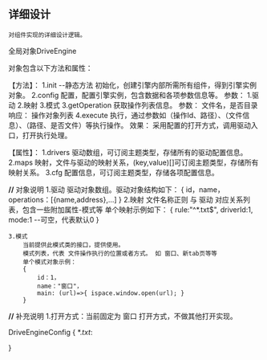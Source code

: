 ## 详细设计

    对组件实现的详细设计逻辑。

全局对象DriveEngine

对象包含以下方法和属性：

【方法】：
    1.init  --静态方法
        初始化，创建引擎内部所需所有组件，得到引擎实例对象。
    2.config
        配置，配置引擎实例，包含数据和各项参数信息等。
        参数：
            1.驱动
            2.映射
            3.模式
    3.getOperation
        获取操作列表信息。
        参数：
            文件名，是否目录
        响应：
            操作对象列表
    4.execute
        执行，通过参数如（操作Id、路径）、（文件信息）、（路径、是否文件）等执行操作。
        效果：
            采用配置的打开方式，调用驱动入口，打开执行处理。

【属性】：
    1.drivers
        驱动数组，可订阅主题类型，存储所有的驱动配置信息。
    2.maps
        映射，文件与驱动的映射关系，(key,value)[]可订阅主题类型，存储所有映射关系。
    3.cfg
        配置信息，可订阅主题类型，存储各项配置信息。


**//** 对象说明
    1.驱动
        驱动对象数组。驱动对象结构如下：
        {
            id，name，operations：[{name,address},...]
        }
    2.映射
        文件名称正则 与 驱动 对应关系列表，包含一些附加属性-模式等
        单个映射示例如下：
            {
                rule:"^*.txt$",
                driverId:1,
                mode:1  --可空，代表默认0
            }

    3.模式
        当前提供此模式类的接口，提供使用。
        模式列表，代表 文件操作执行的位置或者方式。 如 窗口、新tab页等等
        单个模式对象示例：
        {
            id：1，
            name："窗口"，
            main: (url)=>{ ispace.window.open(url); }
        }

    
 **//** 补充说明
    1.打开方式：当前固定为 窗口 打开方式，不做其他打开实现。

DriveEngineConfig
{
    $*.txt$:


}